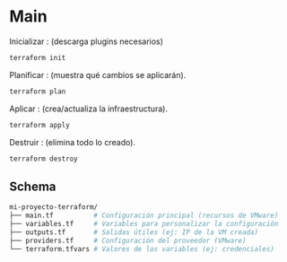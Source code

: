 

# Main

Inicializar :  (descarga plugins necesarios)
```bash 
terraform init
```

Planificar :  (muestra qué cambios se aplicarán).
```bash 
terraform plan
```

Aplicar : (crea/actualiza la infraestructura).
```bash 
terraform apply
```

Destruir : (elimina todo lo creado).
```bash 
terraform destroy
``` 



## Schema 
```bash 
mi-proyecto-terraform/
├── main.tf          # Configuración principal (recursos de VMware)
├── variables.tf     # Variables para personalizar la configuración
├── outputs.tf       # Salidas útiles (ej: IP de la VM creada)
├── providers.tf     # Configuración del proveedor (VMware)
└── terraform.tfvars # Valores de las variables (ej: credenciales)
``` 
